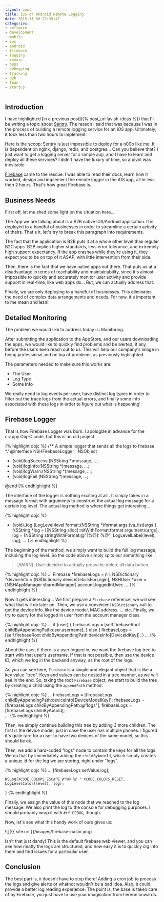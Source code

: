 ```yaml
---
layout: post
title: iOS or Android Remote Logging
date: 2015-11-30 22:39:47
categories: 
- software
- development
- mobile
- ios
- android
- firebase
- logging
- remote
- bugs
- debugging
- tracking
- b2b
- lean
- startup
---
```


## Introduction

I have highlighted [in a previous post]({% post_url lavish-ideas %}) that I'll be writing a topic about [Sentry](https://getsentry.com/welcome/). The reason I said that was because I was in the process of building a remote logging service for an iOS app. Ultimately, it took less than two hours to implement.

Here is the scoop: Sentry is just impossible to deploy for a n00b like me. It is dependent on nginx, django, redis, and postgres... Can you believe that? I just want to get a logging server for a simple app, and I have to learn and deploy all these services? I didn't have the luxury of time, so a pivot was inevitable.

[Firebase](https://www.firebase.com/) came to the rescue. I was able to read their docs, learn how it worked, design and implement the remote logger in the iOS app, all in less then 2 hours. That's how great Firebase is.

## Business Needs

First off, let me shed some light on the situation here...

The App we are talking about is a B2B native iOS/Android application. It is deployed to a handful of businesses in order to streamline a certain activity of theirs. That's it, let's try to break this paragraph into requirements.

The fact that the application is B2B puts it at a whole other level than regular B2C apps. B2B implies higher standards, less error tolerance, and extremely high support expectancy. If the app crashes while they're using it, they expect you to be on top of it ASAP, with little intervention from their side.

Then, there is the fact that we have native apps out there. That puts us at a disadvantage in terms of reachability and maintainability, since it's almost impossible to quickly and accurately monitor user activity and provide support in real-time, like web apps do... But, we can actually address that.

Finally, we are only deploying to a handful of businesses. This eliminates the need of complex data arrangements and needs. For now, it's important to me mean and lean!

## Detailed Monitoring

The problem we would like to address today is: Monitoring.

After submitting the application to the AppStore, and our users downloading the apps, we would like to quickly find problems and be alerted, if any, before the users even reach out to us. This will help our company's image in being professional and on top of problems, as previously highlighted.

The parameters needed to make sure this works are:

+ The User
+ Log Type
+ Some Info

We really need to log events per user, have distinct log types in order to filter out the trace logs from the actual errors, and finally some info associated with these logs in order to figure out what is happening!

## Firebase Logger

That is how Firebase Logger was born. I apologize in advance for the crappy Obj-C code, but this is an old project:

{% highlight objc %}
/** A simple logger that sends all the logs to firebase
 */
@interface NSHFirebaseLogger : NSObject

- (void)logSuccess:(NSString *)message, ...;
- (void)logInfo:(NSString *)message, ...;
- (void)logWarn:(NSString *)message, ...;
- (void)logFail:(NSString *)message, ...;

@end
{% endhighlight %}

The interface of the logger is nothing exciting at all.. It simply takes in a message format with arguments to construct the actual log message for a certain log level. The actual log method is where things get interesting...

{% highlight objc %}
- (void)_log:(LogLevel)level format:(NSString *)format args:(va_list)args
{
    NSString *log = [[NSString alloc] initWithFormat:format arguments:args];
    log = [NSString stringWithFormat:@"[%@]: %@", LogLevelLabel(level), log];
    ...
{% endhighlight %}

The beginning of the method, we simply want to build the full log message, including the log level. So the code above simply spits our something like:

> [WARN]: User decided to actually press the delete all data button

{% highlight objc %}
    ...
    Firebase *firebaseLogs = nil;
    NSDictionary *deviceInfo = [NSDictionary deviceDetailsForLogin];
    NSHUser *user = [NSHAppManager sharedManager].account.loggedInUser;
    ...
{% endhighlight %}

Now it gets interesting... We first prepare a `Firebase` reference, we will see what that will do later on. Then, we use a convenient `NSDictionary` call to get the device info, like the device model, MAC address, ... etc. Finally, we try to query for the logged in user from the account manager class.

{% highlight objc %}
    ...
    if (user) {
        firebaseLogs = [self.firebaseRoot childByAppendingPath:user.username];
    }
    else {
        firebaseLogs = [self.firebaseRoot childByAppendingPath:deviceInfo[DeviceIdKey]];
    }
    ...
{% endhighlight %}

About the user, if there is a user logged in, we want the firebase log tree to start with that user's username. If that is not possible, then use the device ID, which we log in the backend anyway, as the root of the logs.

As you can see here, `Firebase` is a simple and elegant object that is like a key value "tree". Keys and values can be nested in a tree manner, as we will see in the end. So, taking the root `Firebase` object, we start to build the tree by creating a child using the `appendPath` method.

{% highlight objc %}
    ...
    firebaseLogs = [firebaseLogs childByAppendingPath:deviceInfo[DeviceModelKey]];
    firebaseLogs = [firebaseLogs childByAppendingPath:@"logs"];
    firebaseLogs = [firebaseLogs childByAutoId];    
    ...
{% endhighlight %}

Then, we simply continue building this tree by adding 3 more children. The first is the device model, just in case the user has multiple phones. I figured it's quite rare for a user to have two devices of the same model, so this should be ok.

Then, we add a hard-coded "logs" node to contain the keys for all the logs. We do that by immediately adding the `childByAutoId`, which simply creates a unique id for the log we are storing, right under "logs".

{% highlight objc %}
    ...
    [firebaseLogs setValue:log];
    
    NSLog(XCODE_COLORS_ESCAPE @"%@ %@ " XCODE_COLORS_RESET, LogLevelColor(level), log);
}
{% endhighlight %}

Finally, we assign the value of this node that we reached to the log message. We also print the log to the console for debugging purposes. I should probably wrap it with `#if DEBUG`, though.

Now, let's see what this handy work of ours gives us:

![]({{ site.url }}/images/firebase-nashr.png)

Isn't that just dandy! This is the default firebase web viewer, and you can see how neatly the logs are structured, and how easy it is to quickly dig into them and find issues for a particular user.

## Conclusion

The best part is, it doesn't have to stop there! Adding a cron job to process the logs and give alerts or whatnot wouldn't be a bad idea. Also, it could provide a better log reading experience. The point is, the base is taken care of by Firebase, you just have to use your imagination from hereon onwards.
